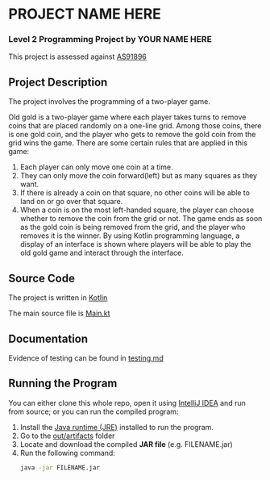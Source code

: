 # PROJECT NAME HERE

### Level 2 Programming Project by YOUR NAME HERE

This project is assessed against [AS91896](https://www.nzqa.govt.nz/nqfdocs/ncea-resource/achievements/2019/as91896.pdf)

## Project Description

The project involves the programming of a two-player game.

Old gold is a two-player game where each player takes turns to remove coins that are placed randomly on a one-line
grid. Among those coins, there is one gold coin, and the player who gets to remove the gold coin from the grid wins
the game. There are some certain rules that are applied in this game:
1) Each player can only move one coin at a time.
2) They can only move the coin forward(left) but as many squares as they want.
3) If there is already a coin on that square, no other coins will be able to land on or go over that square.
4) When a coin is on the most left-handed square, the player can choose whether to remove the coin from the grid or not.
The game ends as soon as the gold coin is being removed from the grid, and the player who removes it is the winner.
By using Kotlin programming language, a display of an interface is shown where players will be able to play
the old gold game and interact through the interface.


## Source Code

The project is written in [Kotlin](https://kotlinlang.org/)

The main source file is [Main.kt](src/META-INF/Main.kt)


## Documentation

Evidence of testing can be found in [testing.md](testing.md)


## Running the Program

You can either clone this whole repo, open it using [IntelliJ IDEA](https://www.jetbrains.com/idea/download/) and run from source; or you can run the compiled program:

1. Install the [Java runtime (JRE)](https://www.java.com/en/download/) installed to run the program.
2. Go to the [out/artifacts](out/artifacts) folder
3. Locate and download the compiled **JAR file** (e.g. FILENAME.jar)
4. Run the following command:
    ```bash
    java -jar FILENAME.jar
    ```

